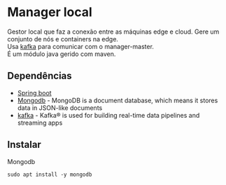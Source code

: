 # Manager local

Gestor local que faz a conexão entre as máquinas edge e cloud.
Gere um conjunto de nós e containers na edge.  
Usa [kafka](https://kafka.apache.org/) para comunicar com o manager-master.  
É um módulo java gerido com maven.

## Dependências

- [Spring boot]()
- [Mongodb](https://www.mongodb.com/) - MongoDB is a document database, which means it stores data in JSON-like documents
- [kafka](https://kafka.apache.org/) - Kafka® is used for building real-time data pipelines and streaming apps

## Instalar

Mongodb
```shell script
sudo apt install -y mongodb
```
